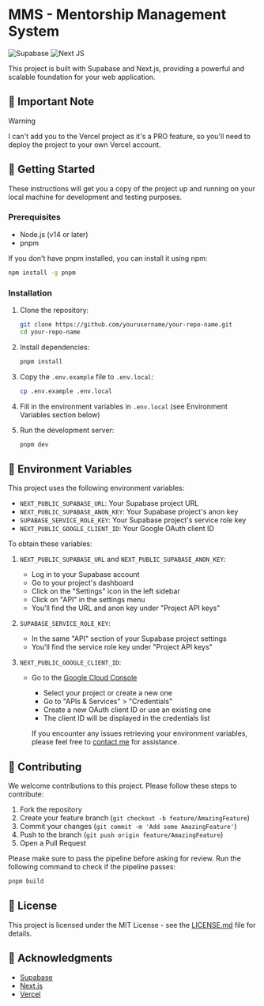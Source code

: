 # MMS - Mentorship Management System

![Supabase](https://img.shields.io/badge/Supabase-3ECF8E?style=for-the-badge&logo=supabase&logoColor=white)
![Next JS](https://img.shields.io/badge/Next-black?style=for-the-badge&logo=next.js&logoColor=white)

This project is built with Supabase and Next.js, providing a powerful and scalable foundation for your web application.

## 🚨 Important Note


> [!WARNING]  
> I can't add you to the Vercel project as it's a PRO feature, so you'll need to deploy the project to your own Vercel account.

## 🚀 Getting Started

These instructions will get you a copy of the project up and running on your local machine for development and testing purposes.

### Prerequisites

- Node.js (v14 or later)
- pnpm

If you don't have pnpm installed, you can install it using npm:

```bash
npm install -g pnpm
```

### Installation

1. Clone the repository:
   ```bash
   git clone https://github.com/yourusername/your-repo-name.git
   cd your-repo-name
   ```

2. Install dependencies:
   ```bash
   pnpm install
   ```

3. Copy the `.env.example` file to `.env.local`:
   ```bash
   cp .env.example .env.local
   ```

4. Fill in the environment variables in `.env.local` (see Environment Variables section below)

5. Run the development server:
   ```bash
   pnpm dev
   ```

## 🔐 Environment Variables

This project uses the following environment variables:

- `NEXT_PUBLIC_SUPABASE_URL`: Your Supabase project URL
- `NEXT_PUBLIC_SUPABASE_ANON_KEY`: Your Supabase project's anon key
- `SUPABASE_SERVICE_ROLE_KEY`: Your Supabase project's service role key
- `NEXT_PUBLIC_GOOGLE_CLIENT_ID`: Your Google OAuth client ID

To obtain these variables:

1. `NEXT_PUBLIC_SUPABASE_URL` and `NEXT_PUBLIC_SUPABASE_ANON_KEY`: 
   - Log in to your Supabase account
   - Go to your project's dashboard
   - Click on the "Settings" icon in the left sidebar
   - Click on "API" in the settings menu
   - You'll find the URL and anon key under "Project API keys"

2. `SUPABASE_SERVICE_ROLE_KEY`:
   - In the same "API" section of your Supabase project settings
   - You'll find the service role key under "Project API keys"

3. `NEXT_PUBLIC_GOOGLE_CLIENT_ID`:
   - Go to the [Google Cloud Console](https://console.cloud.google.com/)
      - Select your project or create a new one
      - Go to "APIs & Services" > "Credentials"
      - Create a new OAuth client ID or use an existing one
      - The client ID will be displayed in the credentials list

      If you encounter any issues retrieving your environment variables, please feel free to [contact me](https://github.com/DavDeDev) for assistance.

## 🤝 Contributing

We welcome contributions to this project. Please follow these steps to contribute:

1. Fork the repository
2. Create your feature branch (`git checkout -b feature/AmazingFeature`)
3. Commit your changes (`git commit -m 'Add some AmazingFeature'`)
4. Push to the branch (`git push origin feature/AmazingFeature`)
5. Open a Pull Request

Please make sure to pass the pipeline before asking for review. Run the following command to check if the pipeline passes:

```bash
pnpm build
```

## 📄 License

This project is licensed under the MIT License - see the [LICENSE.md](LICENSE.md) file for details.

## 🙏 Acknowledgments

- [Supabase](https://supabase.io/)
- [Next.js](https://nextjs.org/)
- [Vercel](https://vercel.com/)
